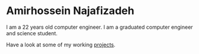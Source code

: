 ---
---

# Amirhossein Najafizadeh

I am a 22 years old
computer engineer. I am a graduated computer engineer and science
student.

Have a look at some of my working [projects].

[projects]: /projects
